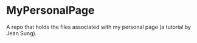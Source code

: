 MyPersonalPage
==============

A repo that holds the files associated with my personal page (a tutorial by Jean Sung).
